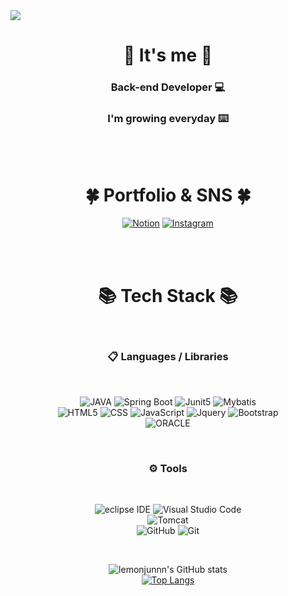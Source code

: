 <img src="https://capsule-render.vercel.app/api?type=waving&color=auto&height=200&section=header&text=JunYong Kim&fontSize=80" />

<br>

<div align="center">

# 👋 It's me 👋

### Back-end Developer 💻

### I'm growing everyday ⌨️

<br><br>

# 🍀 Portfolio & SNS 🍀

[![Notion](https://img.shields.io/badge/RouteDiary-%23000000.svg?style=for-the-badge&logo=notion&logoColor=white)](https://www.notion.so/Route_diary-dac8d3e3c8244023b42d753bd03d4806)
[![Instagram](https://img.shields.io/badge/Instagram-E4405F.svg?style=for-the-badge&logo=notion&logoColor=white)](https://www.instagram.com/lemon_junnn/)

<br><br>

# 📚 Tech Stack 📚

<br>

### 📋 Languages / Libraries

<br>

![JAVA](https://img.shields.io/badge/java-007396?style=for-the-badge&logo=java&logoColor=white)
![Spring Boot](https://img.shields.io/badge/springboot-6DB33F?style=for-the-badge&logo=springboot&logoColor=white)
![Junit5](https://img.shields.io/badge/JUnit5-25A162?style=for-the-badge&logo=Junit5&logoColor=white)
![Mybatis](https://img.shields.io/badge/MyBatis-FF0000?style=for-the-badge&logo=MyBatis&logoColor=white)<br>
![HTML5](https://img.shields.io/badge/HTML5-E34F26?style=for-the-badge&logo=html5&logoColor=white)
![CSS](https://img.shields.io/badge/CSS3-1572B6?style=for-the-badge&logo=css3&logoColor=white)
![JavaScript](https://img.shields.io/badge/javascript-F7DF1E?style=for-the-badge&logo=javascript&logoColor=black)
![Jquery](https://img.shields.io/badge/jQuery-0769AD?style=for-the-badge&logo=jquery&logoColor=white)
![Bootstrap](https://img.shields.io/badge/bootstrap-7952B3?style=for-the-badge&logo=bootstrap&logoColor=white)<br>
![ORACLE](https://img.shields.io/badge/Oracle-F80000?style=for-the-badge&logo=Oracle&logoColor=white)

<br>

### ⚙ Tools

<br>

![eclipse IDE](https://img.shields.io/badge/Eclipse-2C2255?style=for-the-badge&logo=eclipse&logoColor=white)
![Visual Studio Code](https://img.shields.io/badge/Visual%20Studio%20Code-0078d7.svg?style=for-the-badge&logo=visual-studio-code&logoColor=white)<br>
![Tomcat](https://img.shields.io/badge/APACHETOMCAT-F8DC75?style=for-the-badge&logo=apachetomcat&logoColor=white)<br>
![GitHub](https://img.shields.io/badge/github-%23121011.svg?style=for-the-badge&logo=github&logoColor=white)
![Git](https://img.shields.io/badge/git-%23F05033.svg?style=for-the-badge&logo=git&logoColor=white)<br>

<br>

![lemonjunnn's GitHub stats](https://github-readme-stats.vercel.app/api?username=lemonjunnn&show_icons=true&theme=radical) <br>
[![Top Langs](https://github-readme-stats.vercel.app/api/top-langs/?username=lemonjunnn&layout=compact&theme=radical)](https://github.com/lemonjunnn/github-readme-stats)

</div>
